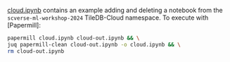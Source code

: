 [cloud.ipynb] contains an example adding and deleting a notebook from the `scverse-ml-workshop-2024` TileDB-Cloud namespace. To execute with [Papermill]:

```bash
papermill cloud.ipynb cloud-out.ipynb && \
juq papermill-clean cloud-out.ipynb -o cloud.ipynb && \
rm cloud-out.ipynb
```

[cloud.ipynb]: cloud.ipynb
